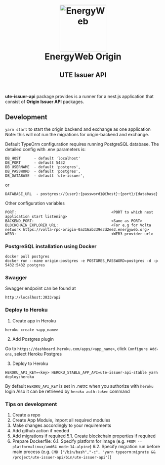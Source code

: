 <h1 align="center">
  <br>
  <a href="https://www.energyweb.org/"><img src="https://www.energyweb.org/wp-content/uploads/2019/04/logo-brand.png" alt="EnergyWeb" width="150"></a>
  <br>
  EnergyWeb Origin
  <br>
  <h2 align="center">UTE Issuer API</h2>
  <br>
</h1>

**ute-issuer-api** package provides is a runner for a nest.js application that consist of **Origin Issuer API** packages.

## Development

`yarn start` to start the origin backend and exchange as one application Note: this will not run the migrations for origin-backend and exchange.

Default TypeOrm configuration requires running PostgreSQL database. The detailed config with .env parameters is:

```
DB_HOST      - default 'localhost'
DB_PORT      - default 5432
DB_USERNAME  - default 'postgres',
DB_PASSWORD  - default 'postgres',
DB_DATABASE  - default 'ute-issuer',
```

or

```
DATABASE_URL  - postgres://{user}:{password}@{host}:{port}/{database}
```

Other configuration variables

```
PORT:                                           <PORT to which nest application start listening>
BACKEND_PORT:                                   <Same as PORT>
BLOCKCHAIN_EXPLORER_URL:                        <For e.g for Volta network https://volta-rpc-origin-0a316ab339e3d2ee3.energyweb.org>
WEB3:                                           <WEB3 provider url>
```

### PostgreSQL installation using Docker

```
docker pull postgres
docker run --name origin-postgres -e POSTGRES_PASSWORD=postgres -d -p 5432:5432 postgres
```

### Swagger

Swagger endpoint can be found at

`http://localhost:3033/api`

### Deploy to Heroku

1. Create app in Heroku
```
heroku create <app_name>
```

2. Add Postgres plugin

Go to `https://dashboard.heroku.com/apps/<app_name>`, click `Configure Add-ons`, select Heroku Postgres

3. Deploy to Heroku

```
HEROKU_API_KEY=<key> HEROKU_STABLE_APP_API=ute-issuer-api-stable yarn deploy:heroku
```

By default `HEROKU_API_KEY` is set in .netrc when you authorize with `heroku` login
Also it can be retrieved by `heroku auth:token` command


### Tips on development

1. Create a repo
2. Create App Module, import all required modules
3. Make changes accordingly to your requirements
4. Add github action if needed
5. Add migrations if required
    5.1. Create blockchain properties if required 
6. Prepare Dockerfile:
    6.1. Specify platform for image (e.g. `FROM --platform=linux/amd64 node:14-alpine`)
    6.2. Specify migration run before main process (e.g. `CMD ["/bin/bash","-c", "yarn typeorm:migrate && /project/ute-issuer-api/bin/ute-issuer-api"]`)

